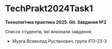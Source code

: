 # TechPrakt2024Task1
**Технологічна практика 2025. Git. Завдання №2**

Список студентів, які виконали завдання:
* Мурга Всеволод Русланович, група ІПЗ-23-3
